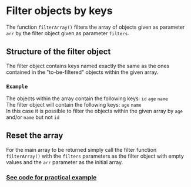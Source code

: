# Filter objects by keys
The function `filterArray()` filters the array of objects given as parameter `arr` by the filter object given as parameter `filters`.

## Structure of the filter object
The filter object contains keys named exactly the same as the ones contained in the "to-be-filtered" objects within the given array.
### `Example`
The objects within the array contain the following keys: `id` `age` `name`\
The filter object will contain the following keys: `age` `name`\
In this case it is possible to filter the objects within the given array by `age` and/or `name` but not `id`

## Reset the array
For the main array to be returned simply call the filter function `filterArray()` with the `filters` parameters as the filter object with empty values and the `arr` parameter as the initial array.

### [See code for practical example](https://github.com/alexgarbacea/filterByKeysJavaScript/blob/master/filter.js)
